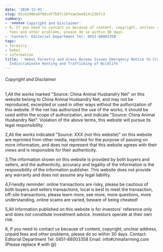 ```yaml
---
date: '2020-12-01'
slug: 01cb190ba8f0dcdf7b5fc16feae3ee914c23b7c3
summary:
- '###### Copyright and Disclaimer'
- 6, If you need to contact us because of content, copyright, unclear address, unpaid
  fees and other problems, please do so within 30 days.
- 'Contact: Editorial Department Tel: 0451-88003358'
tags:
- forestry
- hebei
- information
title: ' Hebei Forestry and Grass Bureau Issues Emergency Notice to Crack Down on
  Indiscriminate Hunting and Trafficking of Wildlife '
---
```


 ###### Copyright and Disclaimer

1,All the works marked "Source: China Animal Husbandry Net" on this website belong to China Animal Husbandry Net, and may not be reproduced, excerpted or used in other ways without the authorization of this website. If the net has authorized the use of the works, it should be used within the scope of authorization, and indicate "Source: China Animal Husbandry Net". Violation of the above terms, this website will pursue its legal responsibility.

2,All the works indicated "Source: XXX (not this website)" on this website are reprinted from other media, reprinted for the purpose of passing on more information, and does not represent that this website agrees with their views and is responsible for their authenticity.

3,The information shown on this website is provided by both buyers and sellers, and the authenticity, accuracy and legality of the information is the responsibility of the information publisher. This website does not provide any warranty and does not assume any legal liability.

4,Friendly reminder: online transactions are risky, please be cautious of both buyers and sellers transactions, local is best to meet the transaction, off-site transactions, please learn more, see more, more questions, more understanding, online scams are varied, beware of being cheated!

5,All information published on this website is for investors' reference only and does not constitute investment advice. Investors operate at their own risk.

6, If you need to contact us because of content, copyright, unclear address, unpaid fees and other problems, please do so within 30 days. Contact: Editorial Department Tel: 0451-88003358
Email: info#chinafarming.com (Please replace # with @)

 
        